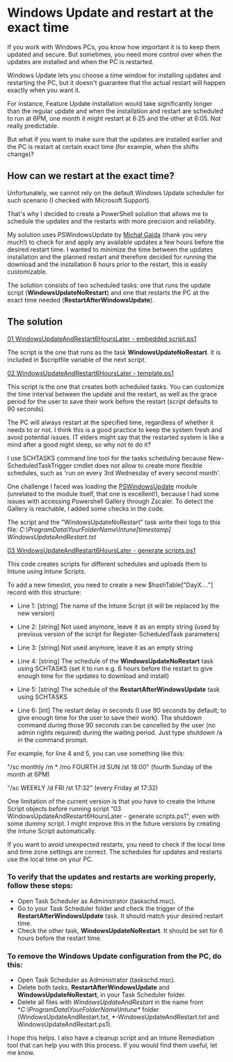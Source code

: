 # Windows Update and restart at the exact time

If you work with Windows PCs, you know how important it is to keep them updated and secure. But sometimes, you need more control over when the updates are installed and when the PC is restarted. 

Windows Update lets you choose a time window for installing updates and restarting the PC, but it doesn't guarantee that the actual restart will happen exactly when you want it. 

For instance, Feature Update installation would take significantly longer than the regular update and when the installation and restart are scheduled to run at 6PM, one month it might restart at 6:25 and the other at 6:05. Not really predictable.

But what if you want to make sure that the updates are installed earlier and the PC is restart at certain exact time (for example, when the shifts change)? 

## How can we restart at the exact time?

Unfortunately, we cannot rely on the default Windows Update scheduler for such scenario (I checked with Microsoft Support).

That's why I decided to create a PowerShell solution that allows me to schedule the updates and the restarts with more precision and reliability.

My solution uses PSWindowsUpdate by [Michał Gajda](https://github.com/mgajda83/PSWindowsUpdate) (thank you very much!) to check for and apply any available updates a few hours before the desired restart time. I wanted to minimize the time between the updates installation and the planned restart and therefore decided for running the download and the installation 6 hours prior to the restart, this is easily customizable.

The solution consists of two scheduled tasks: one that runs the update script (**WindowsUpdateNoRestart**) and one that restarts the PC at the exact time needed (**RestartAfterWindowsUpdate**).

## The solution


[01 WindowsUpdateAndRestart6HoursLater - embedded script.ps1](https://github.com/najki78/publicStuff/blob/main/Windows%20Update%20and%20restart%20at%20the%20exact%20time/01%20WindowsUpdateAndRestart6HoursLater%20-%20embedded%20script.ps1)

The script is the one that runs as the task **WindowsUpdateNoRestart**. It is included in $scriptfile variable of the next script.


[02 WindowsUpdateAndRestart6HoursLater - template.ps1](https://github.com/najki78/publicStuff/blob/main/Windows%20Update%20and%20restart%20at%20the%20exact%20time/02%20WindowsUpdateAndRestart6HoursLater%20-%20template.ps1)

This script is the one that creates both scheduled tasks. You can customize the time interval between the update and the restart, as well as the grace period for the user to save their work before the restart (script defaults to 90 seconds).

The PC will always restart at the specified time, regardless of whether it needs to or not. I think this is a good practice to keep the system fresh and avoid potential issues. IT elders might say that the restarted system is like a mind after a good night sleep, so why not to do it?

I use SCHTASKS command line tool for the tasks scheduling because New-ScheduledTaskTrigger cmdlet does not allow to create more flexible schedules, such as 'run on every 3rd Wednesday of every second month'.

One challenge I faced was loading the [PSWindowsUpdate](https://www.powershellgallery.com/packages/PSWindowsUpdate/) module (unrelated to the module itself, that one is excellent!), because I had some issues with accessing Powershell Gallery through Zscaler. To detect the Gallery is reachable, I added some checks in the code.

The script and the "WindowsUpdateNoRestart" task write their logs to this file: _C:\ProgramData\YourFolderName\Intune\[timestamp] WindowsUpdateAndRestart.txt_


[03 WindowsUpdateAndRestart6HoursLater - generate scripts.ps1](https://github.com/najki78/publicStuff/blob/main/Windows%20Update%20and%20restart%20at%20the%20exact%20time/03%20WindowsUpdateAndRestart6HoursLater%20-%20generate%20scripts.ps1)

This code creates scripts for different schedules and uploads them to Intune using Intune Scripts.

To add a new timeslot, you need to create a new $hashTable["DayX...."] record with this structure:

- Line 1: [string] The name of the Intune Script (it will be replaced by the new version)

- Line 2: [string] Not used anymore, leave it as an empty string (used by previous version of the script for Register-ScheduledTask parameters)

- Line 3: [string] Not used anymore, leave it as an empty string

- Line 4: [string] The schedule of the **WindowsUpdateNoRestart** task using SCHTASKS (set it to run e.g. 6 hours before the restart to give enough time for the updates to download and install)

- Line 5: [string] The schedule of the **RestartAfterWindowsUpdate** task using SCHTASKS

- Line 6: [int] The restart delay in seconds (I use 90 seconds by default; to give enough time for the user to save their work). The shutdown command during those 90 seconds can be cancelled by the user (no admin rights required) during the waiting period. Just type shutdown /a in the command prompt.


For example, for line 4 and 5, you can use something like this: 

"/sc monthly /m * /mo FOURTH /d SUN /st 18:00" (fourth Sunday of the month at 6PM)

"/sc WEEKLY /d FRI /st 17:32" (every Friday at 17:32)


One limitation of the current version is that you have to create the Intune Script objects before running script "03 WindowsUpdateAndRestart6HoursLater - generate scripts.ps1", even with some dummy script. I might improve this in the future versions by creating the Intune Script automatically.

If you want to avoid unexpected restarts, you need to check if the local time and time zone settings are correct. The schedules for updates and restarts use the local time on your PC.


### To verify that the updates and restarts are working properly, follow these steps:

- Open Task Scheduler as Administrator (taskschd.msc).
- Go to your Task Scheduler folder and check the trigger of the **RestartAfterWindowsUpdate** task. It should match your desired restart time.
- Check the other task, **WindowsUpdateNoRestart**. It should be set for 6 hours before the restart time.


### To remove the Windows Update configuration from the PC, do this:

- Open Task Scheduler as Administrator (taskschd.msc).
- Delete both tasks, **RestartAfterWindowsUpdate** and **WindowsUpdateNoRestart**, in your Task Scheduler folder.
- Delete all files with _WindowsUpdateAndRestart_ in the name from **C:\ProgramData\YourFolderName\Intune\** folder (WindowsUpdateAndRestart.txt, *-WindowsUpdateAndRestart.txt and WindowsUpdateAndRestart.ps1).

I hope this helps. I also have a cleanup script and an Intune Remediation tool that can help you with this process. If you would find them useful, let me know.
